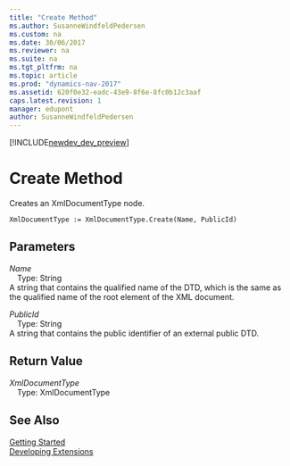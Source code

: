 ```yaml
---
title: "Create Method"
ms.author: SusanneWindfeldPedersen
ms.custom: na
ms.date: 30/06/2017
ms.reviewer: na
ms.suite: na
ms.tgt_pltfrm: na
ms.topic: article
ms.prod: "dynamics-nav-2017"
ms.assetid: 620f0e32-eadc-43e9-8f6e-8fc0b12c3aaf
caps.latest.revision: 1
manager: edupont
author: SusanneWindfeldPedersen
---
```


[!INCLUDE[newdev_dev_preview](../includes/newdev_dev_preview.md)]

# Create Method
Creates an XmlDocumentType node.  
```  
XmlDocumentType := XmlDocumentType.Create(Name, PublicId)  
```  
## Parameters
*Name*    
&emsp;Type: String  
A string that contains the qualified name of the DTD, which is the same as the qualified name of the root element of the XML document.  
  
*PublicId*    
&emsp;Type: String  
A string that contains the public identifier of an external public DTD.  
  
## Return Value
*XmlDocumentType*  
&emsp;Type: XmlDocumentType  
  
## See Also
[Getting Started](../devenv-get-started.md)  
[Developing Extensions](../devenv-dev-overview.md)  
